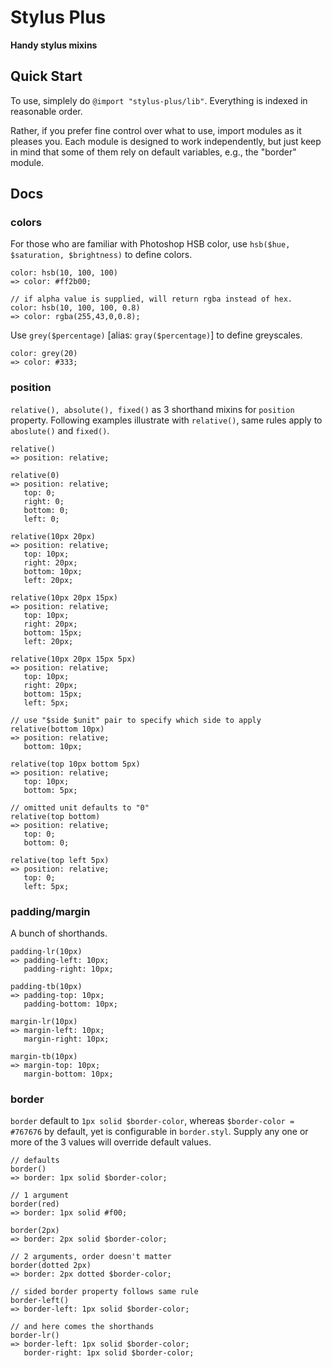 # Stylus Plus
**Handy stylus mixins**

## Quick Start

To use, simplely do `@import "stylus-plus/lib"`. Everything is indexed in reasonable order.

Rather, if you prefer fine control over what to use, import modules as it pleases you. Each module is designed to work independently, but just keep in mind that some of them rely on default variables, e.g., the "border" module.


## Docs

### colors

For those who are familiar with Photoshop HSB color, use `hsb($hue, $saturation, $brightness)` to define colors. 

```
color: hsb(10, 100, 100)
=> color: #ff2b00;

// if alpha value is supplied, will return rgba instead of hex.
color: hsb(10, 100, 100, 0.8)
=> color: rgba(255,43,0,0.8);
```

Use `grey($percentage)` [alias: `gray($percentage)`] to define greyscales.

```
color: grey(20)
=> color: #333;
```


### position

`relative(), absolute(), fixed()` as 3 shorthand mixins for `position` property. Following examples illustrate with `relative()`, same rules apply to `aboslute()` and `fixed()`.

```
relative()
=> position: relative;

relative(0)
=> position: relative;
   top: 0;
   right: 0;
   bottom: 0;
   left: 0;
   
relative(10px 20px)
=> position: relative;
   top: 10px;
   right: 20px;
   bottom: 10px;
   left: 20px;

relative(10px 20px 15px)
=> position: relative;
   top: 10px;
   right: 20px;
   bottom: 15px;
   left: 20px;

relative(10px 20px 15px 5px)
=> position: relative;
   top: 10px;
   right: 20px;
   bottom: 15px;
   left: 5px;

// use "$side $unit" pair to specify which side to apply
relative(bottom 10px)
=> position: relative;
   bottom: 10px;

relative(top 10px bottom 5px)
=> position: relative;
   top: 10px;
   bottom: 5px;

// omitted unit defaults to "0"
relative(top bottom)
=> position: relative;
   top: 0;
   bottom: 0;

relative(top left 5px)
=> position: relative;
   top: 0;
   left: 5px;
```


### padding/margin

A bunch of shorthands.

```
padding-lr(10px)
=> padding-left: 10px;
   padding-right: 10px;

padding-tb(10px)
=> padding-top: 10px;
   padding-bottom: 10px;

margin-lr(10px)
=> margin-left: 10px;
   margin-right: 10px;

margin-tb(10px)
=> margin-top: 10px;
   margin-bottom: 10px;
```


### border

`border` default to `1px solid $border-color`, whereas `$border-color = #767676` by default, yet is configurable in `border.styl`. Supply any one or more of the 3 values will override default values.

```
// defaults
border()
=> border: 1px solid $border-color;

// 1 argument
border(red)
=> border: 1px solid #f00;

border(2px)
=> border: 2px solid $border-color;

// 2 arguments, order doesn't matter
border(dotted 2px)
=> border: 2px dotted $border-color;

// sided border property follows same rule
border-left()
=> border-left: 1px solid $border-color;

// and here comes the shorthands
border-lr()
=> border-left: 1px solid $border-color;
   border-right: 1px solid $border-color;
```
